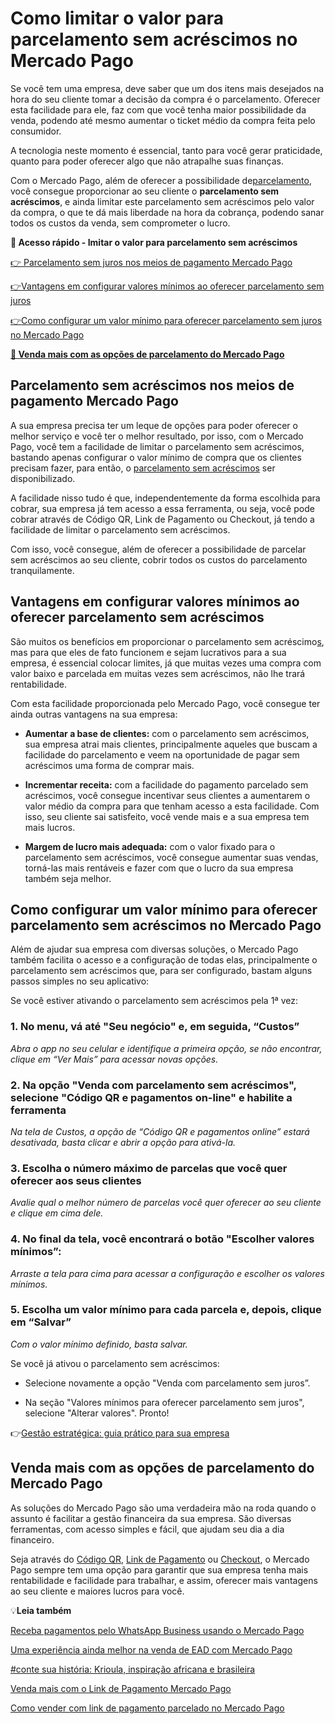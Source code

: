 # Como limitar o valor para parcelamento sem acréscimos no Mercado Pago

Se você tem uma empresa, deve saber que um dos itens mais desejados na hora do seu cliente tomar a decisão da compra é o parcelamento. Oferecer esta facilidade para ele, faz com que você tenha maior possibilidade da venda, podendo até mesmo aumentar o ticket médio da compra feita pelo consumidor.

A tecnologia neste momento é essencial, tanto para você gerar praticidade, quanto para poder oferecer algo que não atrapalhe suas finanças.

Com o Mercado Pago, além de oferecer a possibilidade de[parcelamento](https://meubolso.mercadopago.com.br/parcelamentos-os-beneficios-de-ir-alem-do-cartao-de-credito-para-vender-mais-on-line), você consegue proporcionar ao seu cliente o **parcelamento sem acréscimos**, e ainda limitar este parcelamento sem acréscimos pelo valor da compra, o que te dá mais liberdade na hora da cobrança, podendo sanar todos os custos da venda, sem comprometer o lucro.

**💙 Acesso rápido - Imitar o valor para parcelamento sem acréscimos**

[👉 Parcelamento sem juros nos meios de pagamento Mercado Pago](#A)

[](#B)[👉](#A)[Vantagens em configurar valores mínimos ao oferecer parcelamento sem juros](#B)

[](#C)[👉](#A)[Como configurar um valor mínimo para oferecer parcelamento sem juros no Mercado Pago](#C)

**[💙 Venda mais com as opções de parcelamento do Mercado Pago](#D)**

[](#)
## Parcelamento sem acréscimos nos meios de pagamento Mercado Pago

A sua empresa precisa ter um leque de opções para poder oferecer o melhor serviço e você ter o melhor resultado, por isso, com o Mercado Pago, você tem a facilidade de limitar o parcelamento sem acréscimos, bastando apenas configurar o valor mínimo de compra que os clientes precisam fazer, para então, o [parcelamento sem acréscimos](https://meubolso.mercadopago.com.br/como-oferecer-parcelamentos-sem-juros-no-mercado-pago) ser disponibilizado.

A facilidade nisso tudo é que, independentemente da forma escolhida para cobrar, sua empresa já tem acesso a essa ferramenta, ou seja, você pode cobrar através de Código QR, Link de Pagamento ou Checkout, já tendo a facilidade de limitar o parcelamento sem acréscimos.

Com isso, você consegue, além de oferecer a possibilidade de parcelar sem acréscimos ao seu cliente, cobrir todos os custos do parcelamento tranquilamente.

[](#)
## Vantagens em configurar valores mínimos ao oferecer parcelamento sem acréscimos

São muitos os benefícios em proporcionar o parcelamento sem acréscimo[s](https://meubolso.mercadopago.com.br/taxas-de-juros-entenda-como-elas-impactam-sua-empresa), mas para que eles de fato funcionem e sejam lucrativos para a sua empresa, é essencial colocar limites, já que muitas vezes uma compra com valor baixo e parcelada em muitas vezes sem acréscimos, não lhe trará rentabilidade.

Com esta facilidade proporcionada pelo Mercado Pago, você consegue ter ainda outras vantagens na sua empresa:

- **Aumentar a base de clientes:** com o parcelamento sem acréscimos, sua empresa atrai mais clientes, principalmente aqueles que buscam a facilidade do parcelamento e veem na oportunidade de pagar sem acréscimos uma forma de comprar mais.

- **Incrementar receita:** com a facilidade do pagamento parcelado sem acréscimos, você consegue incentivar seus clientes a aumentarem o valor médio da compra para que tenham acesso a esta facilidade. Com isso, seu cliente sai satisfeito, você vende mais e a sua empresa tem mais lucros.

- **Margem de lucro mais adequada:** com o valor fixado para o parcelamento sem acréscimos, você consegue aumentar suas vendas, torná-las mais rentáveis e fazer com que o lucro da sua empresa também seja melhor.

[](#)
## Como configurar um valor mínimo para oferecer parcelamento sem acréscimos no Mercado Pago

Além de ajudar sua empresa com diversas soluções, o Mercado Pago também facilita o acesso e a configuração de todas elas, principalmente o parcelamento sem acréscimos que, para ser configurado, bastam alguns passos simples no seu aplicativo:

Se você estiver ativando o parcelamento sem acréscimos pela 1ª vez:

### 1. No menu, vá até "Seu negócio" e, em seguida, “Custos”

*Abra o app no seu celular e identifique a primeira opção, se não encontrar, clique em “Ver Mais” para acessar novas opções.* 

### 2. Na opção "Venda com parcelamento sem acréscimos", selecione "Código QR e pagamentos on-line" e habilite a ferramenta

*Na tela de Custos, a opção de “Código QR e pagamentos online” estará desativada, basta clicar e abrir a opção para ativá-la.*

### 3. Escolha o número máximo de parcelas que você quer oferecer aos seus clientes

*Avalie qual o melhor número de parcelas você quer oferecer ao seu cliente e clique em cima dele.*

### 4. No final da tela, você encontrará o botão "Escolher valores mínimos”:

*Arraste a tela para cima para acessar a configuração e escolher os valores mínimos.*

### 5. Escolha um valor mínimo para cada parcela e, depois, clique em “Salvar”

*Com o valor mínimo definido, basta salvar.*

Se você já ativou o parcelamento sem acréscimos:

- Selecione novamente a opção "Venda com parcelamento sem juros”.

- Na seção "Valores mínimos para oferecer parcelamento sem juros", selecione "Alterar valores". Pronto!

👉[Gestão estratégica: guia prático para sua empresa](https://meubolso.mercadopago.com.br/guia-pratico-gestao-estrategica)

[](#)
## Venda mais com as opções de parcelamento do Mercado Pago

As soluções do Mercado Pago são uma verdadeira mão na roda quando o assunto é facilitar a gestão financeira da sua empresa. São diversas ferramentas, com acesso simples e fácil, que ajudam seu dia a dia financeiro.

Seja através do [Código QR](https://meubolso.mercadopago.com.br/venda-parcelado-com-codigo-qr-mercado-pago), [Link de Pagamento](https://meubolso.mercadopago.com.br/como-vender-com-link-de-pagamento-parcelado-mercado-pago) ou [Checkout](https://meubolso.mercadopago.com.br/vantagens-cobrar-com-checkout), o Mercado Pago sempre tem uma opção para garantir que sua empresa tenha mais rentabilidade e facilidade para trabalhar, e assim, oferecer mais vantagens ao seu cliente e maiores lucros para você.

💡**Leia também**

[Receba pagamentos pelo WhatsApp Business usando o Mercado Pago](https://meubolso.mercadopago.com.br/pagamentos-pelo-whatsapp-mercado-pago)

[Uma experiência ainda melhor na venda de EAD com Mercado Pago](https://meubolso.mercadopago.com.br/uma-experiencia-ainda-melhor-na-venda-de-ead-com-mercado-pago)

[#conte sua história: Krioula, inspiração africana e brasileira](https://meubolso.mercadopago.com.br/conte-sua-historia-boutique-de-krioula-inspiracao-africana-e-determinacao-brasileira)

[Venda mais com o Link de Pagamento Mercado Pago](https://meubolso.mercadopago.com.br/saiba-como-vender-mais-com-o-link-de-pagamento-mercado-pago)

[Como vender com link de pagamento parcelado no Mercado Pago](https://meubolso.mercadopago.com.br/como-vender-com-link-de-pagamento-parcelado-mercado-pago)